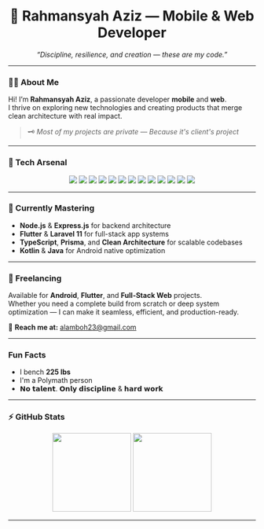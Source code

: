 <h1 align="center">🦇 Rahmansyah Aziz — Mobile & Web Developer</h1>
<p align="center">
  <em>“Discipline, resilience, and creation — these are my code.”</em>
</p>

---

### 👨‍💻 About Me  
Hi! I’m **Rahmansyah Aziz**, a passionate developer **mobile** and **web**.  
I thrive on exploring new technologies and creating products that merge clean architecture with real impact.

> 🗝️ *Most of my projects are private — Because it's client's project*

---

### 🚀 Tech Arsenal  
<p align="center">
  <img src="https://img.shields.io/badge/Flutter-02569B?style=for-the-badge&logo=flutter&logoColor=white"/>
  <img src="https://img.shields.io/badge/Laravel-FF2D20?style=for-the-badge&logo=laravel&logoColor=white"/>
  <img src="https://img.shields.io/badge/Node.js-339933?style=for-the-badge&logo=node.js&logoColor=white"/>
  <img src="https://img.shields.io/badge/Express.js-404D59?style=for-the-badge"/>
  <img src="https://img.shields.io/badge/React.js-20232A?style=for-the-badge&logo=react&logoColor=61DAFB"/>
  <img src="https://img.shields.io/badge/PostgreSQL-336791?style=for-the-badge&logo=postgresql&logoColor=white"/>
  <img src="https://img.shields.io/badge/MySQL-4479A1?style=for-the-badge&logo=mysql&logoColor=white"/>
  <img src="https://img.shields.io/badge/Prisma-2D3748?style=for-the-badge&logo=prisma&logoColor=white"/>
  <img src="https://img.shields.io/badge/Supabase-3ECF8E?style=for-the-badge&logo=supabase&logoColor=white"/>
  <img src="https://img.shields.io/badge/Firebase-FFCA28?style=for-the-badge&logo=firebase&logoColor=black"/>
  <img src="https://img.shields.io/badge/MongoDB-4EA94B?style=for-the-badge&logo=mongodb&logoColor=white"/>
  <img src="https://img.shields.io/badge/Java-007396?style=for-the-badge&logo=openjdk&logoColor=white"/>
  <img src="https://img.shields.io/badge/Kotlin-7F52FF?style=for-the-badge&logo=kotlin&logoColor=white"/>
</p>

---

### 🧠 Currently Mastering  
- **Node.js** & **Express.js** for backend architecture  
- **Flutter** & **Laravel 11** for full-stack app systems  
- **TypeScript**, **Prisma**, and **Clean Architecture** for scalable codebases  
- **Kotlin** & **Java** for Android native optimization  

---

### 💼 Freelancing  
Available for **Android**, **Flutter**, and **Full-Stack Web** projects.  
Whether you need a complete build from scratch or deep system optimization — I can make it seamless, efficient, and production-ready.  

📩 **Reach me at:** [alamboh23@gmail.com](mailto:alamboh23@gmail.com)  

---

### Fun Facts  
- I bench **225 lbs**  
- I'm a Polymath person
- 𝗡𝗼 𝘁𝗮𝗹𝗲𝗻𝘁. 𝗢𝗻𝗹𝘆 𝗱𝗶𝘀𝗰𝗶𝗽𝗹𝗶𝗻𝗲 & 𝗵𝗮𝗿𝗱 𝘄𝗼𝗿𝗸
---

### ⚡ GitHub Stats  
<p align="center">
  <img src="https://github-readme-stats.vercel.app/api?username=RahmansyahAziz28&show_icons=true&theme=github_dark&hide_border=true" height="160"/>
  <img src="https://github-readme-streak-stats.herokuapp.com/?user=RahmansyahAziz28&theme=github-dark-blue&hide_border=true" height="160"/>
</p>

---
